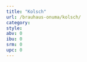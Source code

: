 ```yaml
---
title: "Kolsch"
url: /brauhaus-onuma/kolsch/
category: 
style: 
abv: 0
ibu: 0
srm: 0
upc: 0
---
```


